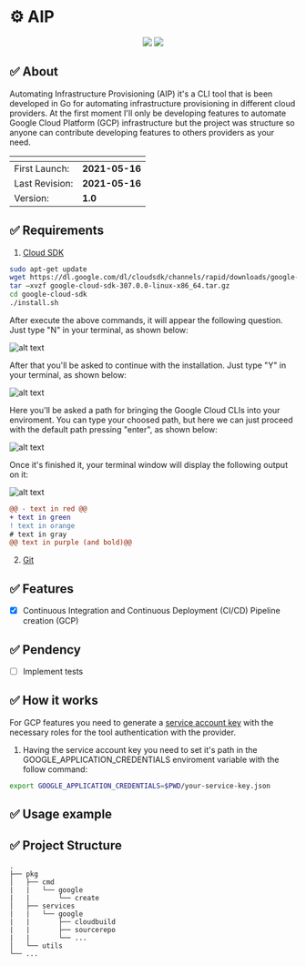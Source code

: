 # :gear: AIP

<p align="center">
  
<img src="https://img.shields.io/badge/Go-00ADD8?style=for-the-badge&logo=go&logoColor=white">
<img src="https://img.shields.io/badge/Google_Cloud-4285F4?style=for-the-badge&logo=google-cloud&logoColor=white">

</p>

## :white_check_mark: About
Automating Infrastructure Provisioning (AIP) it's a CLI tool that is been developed in Go for automating infrastructure provisioning in different cloud providers. At the first moment I'll only be developing features to automate Google Cloud Platform (GCP) infrastructure but the project was structure so anyone can contribute developing features to others providers as your need.

| <!-- --> | <!-- --> | 
--------------- |  ---------------
First Launch:   | **2021-05-16**    
Last Revision:  | **2021-05-16**    
Version:        | **1.0**

## :white_check_mark: Requirements

1. [Cloud SDK](https://cloud.google.com/sdk)

```bash
sudo apt-get update
wget https://dl.google.com/dl/cloudsdk/channels/rapid/downloads/google-cloud-sdk-307.0.0-linux-x86_64.tar.gz
tar –xvzf google-cloud-sdk-307.0.0-linux-x86_64.tar.gz
cd google-cloud-sdk
./install.sh

```

After execute the above commands, it will appear the following question. Just type "N" in your terminal, as shown below:

![alt text](https://vitux.com/wp-content/uploads/word-image-1355.png)

After that you'll be asked to continue with the installation. Just type "Y" in your terminal, as shown below:

![alt text](https://vitux.com/wp-content/uploads/word-image-1356.png)

Here you'll be asked a path for bringing the Google Cloud CLIs into your enviroment. You can type your choosed path, but here we can just proceed with the default path pressing "enter", as shown below:

![alt text](https://vitux.com/wp-content/uploads/word-image-1357.png)

Once it's finished it, your terminal window will display the following output on it:

![alt text](https://vitux.com/wp-content/uploads/word-image-1358.png)

```diff
@@ - text in red @@
+ text in green
! text in orange
# text in gray
@@ text in purple (and bold)@@
```

2. [Git](https://git-scm.com/about)

## :white_check_mark: Features

- [x] Continuous Integration and Continuous Deployment (CI/CD) Pipeline creation (GCP)

## :white_check_mark: Pendency

- [ ] Implement tests


## :white_check_mark: How it works

For GCP features you need to generate a [service account key](https://cloud.google.com/iam/docs/creating-managing-service-account-keys) with the necessary roles for the tool authentication with the provider. 

1. Having the service account key you need to set it's path in the GOOGLE_APPLICATION_CREDENTIALS enviroment variable with the follow command:

```bash
export GOOGLE_APPLICATION_CREDENTIALS=$PWD/your-service-key.json
```

## :white_check_mark: Usage example


## :white_check_mark: Project Structure

    .
    ├── pkg                     
    │   ├── cmd   
    |   |   └── google
    |   |       └── create
    │   ├── services     
    |   |   └── google
    |   |       ├── cloudbuild
    |   |       ├── sourcerepo
    |   |       └── ...
    │   └── utils                
    └── ...
